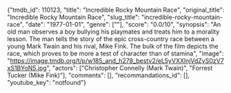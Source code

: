 {"tmdb_id": 110123, "title": "Incredible Rocky Mountain Race", "original_title": "Incredible Rocky Mountain Race", "slug_title": "incredible-rocky-mountain-race", "date": "1977-01-01", "genre": [""], "score": "0.0/10", "synopsis": "An old man observes a boy bullying his playmates and treats him to a morality lesson. The man tells the story of the epic cross-country race between a young Mark Twain and his rival, Mike Fink. The bulk of the film depicts the race, which proves to be more a test of character than of stamina", "image": "https://image.tmdb.org/t/p/w185_and_h278_bestv2/eL5yVXXlnjVdZyS0zV7xS1BYoN5.jpg", "actors": ["Christopher Connelly (Mark Twain)", "Forrest Tucker (Mike Fink)"], "comments": [], "recommandations_id": [], "youtube_key": "notfound"}